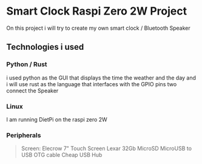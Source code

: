 # Smart Clock Raspi Zero 2W Project
On this project i will try to create my own smart clock / Bluetooth Speaker

## Technologies i used
### Python / Rust
i used python as the GUI that displays the time the weather and the day and i will use rust as the language that interfaces with the GPIO pins two connect the Speaker
### Linux
I am running DietPi on the raspi zero 2W
### Peripherals 
> Screen: Elecrow 7" Touch Screen
> Lexar 32Gb MicroSD
> MicroUSB to USB OTG cable
> Cheap USB Hub